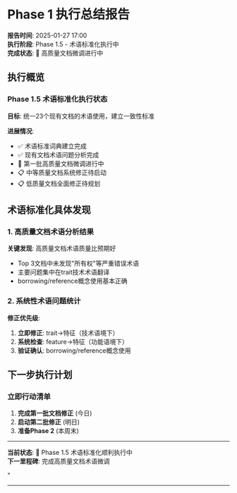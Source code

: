 ﻿# Phase 1 执行总结报告

**报告时间**: 2025-01-27 17:00  
**执行阶段**: Phase 1.5 - 术语标准化执行中  
**完成状态**: 🚧 高质量文档微调进行中  

## 执行概览

### Phase 1.5 术语标准化执行状态

**目标**: 统一23个现有文档的术语使用，建立一致性标准

**进展情况**:

- ✅ 术语标准词典建立完成
- ✅ 现有文档术语问题分析完成  
- 🚧 第一批高质量文档微调进行中
- 📋 中等质量文档系统修正待启动
- 📋 低质量文档全面修正待规划

## 术语标准化具体发现

### 1. 高质量文档术语分析结果

**关键发现**: 高质量文档术语质量比预期好

- Top 3文档中未发现"所有权"等严重错误术语
- 主要问题集中在trait技术术语翻译
- borrowing/reference概念使用基本正确

### 2. 系统性术语问题统计

**修正优先级**:

1. **立即修正**: trait→特征（技术语境下）
2. **系统检查**: feature→特征（功能语境下）
3. **验证确认**: borrowing/reference概念使用

## 下一步执行计划

### 立即行动清单

1. **完成第一批文档修正** (今日)
2. **启动第二批修正** (明日)
3. **准备Phase 2** (本周末)

---

**当前状态**: 🚧 Phase 1.5 术语标准化顺利执行中  
**下一里程碑**: 完成高质量文档术语微调

"

---
